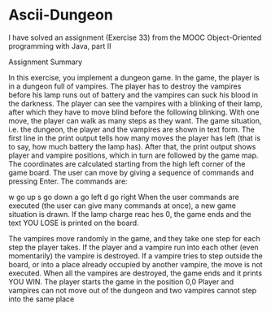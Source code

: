# Ascii-Dungeon

I have solved an assignment (Exercise 33) from the MOOC Object-Oriented programming with Java, part II




Assignment Summary

In this exercise, you implement a dungeon game. In the game, the player is in a dungeon full of vampires. The player has to destroy the vampires before his lamp runs out of battery and the vampires can suck his blood in the darkness. The player can see the vampires with a blinking of their lamp, after which they have to move blind before the following blinking. With one move, the player can walk as many steps as they want. The game situation, i.e. the dungeon, the player and the vampires are shown in text form. The first line in the print output tells how many moves the player has left (that is to say, how much battery the lamp has). After that, the print output shows player and vampire positions, which in turn are followed by the game map.
The coordinates are calculated starting from the high left corner of the game board. The user can move by giving a sequence of commands and pressing Enter. The commands are:

w go up
s go down
a go left
d go right
When the user commands are executed (the user can give many commands at once), a new game situation is drawn. If the lamp charge reac hes 0, the game ends and the text YOU LOSE is printed on the board.

The vampires move randomly in the game, and they take one step for each step the player takes. If the player and a vampire run into each other (even momentarily) the vampire is destroyed. If a vampire tries to step outside the board, or into a place already occupied by another vampire, the move is not executed. When all the vampires are destroyed, the game ends and it prints YOU WIN. The player starts the game in the position 0,0 Player and vampires can not move out of the dungeon and two vampires cannot step into the same place
